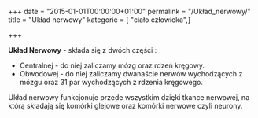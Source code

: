 +++
date = "2015-01-01T00:00:00+01:00"
permalink = "/Układ_nerwowy/"
title = "Układ nerwowy"
kategorie = [ "ciało człowieka",]

+++

**Układ Nerwowy** - składa się z dwóch części :

-   Centralnej - do niej zaliczamy mózg oraz rdzeń kręgowy.
-   Obwodowej - do niej zaliczamy dwanaście nerwów wychodzących z mózgu oraz 31 par wychodzących z rdzenia kręgowego.

Układ nerwowy funkcjonuje przede wszystkim dzięki tkance nerwowej, na którą składają się komórki glejowe oraz komórki nerwowe czyli neurony.
